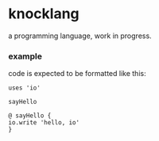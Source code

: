 # knocklang
a programming language, work in progress.

### example
code is expected to be formatted like this:
```
uses 'io'

sayHello

@ sayHello {
io.write 'hello, io'
}
```
